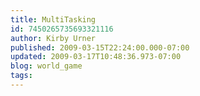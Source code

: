 ```yaml
---
title: MultiTasking
id: 7450265735693321116
author: Kirby Urner
published: 2009-03-15T22:24:00.000-07:00
updated: 2009-03-17T10:48:36.973-07:00
blog: world_game
tags: 
---
```



